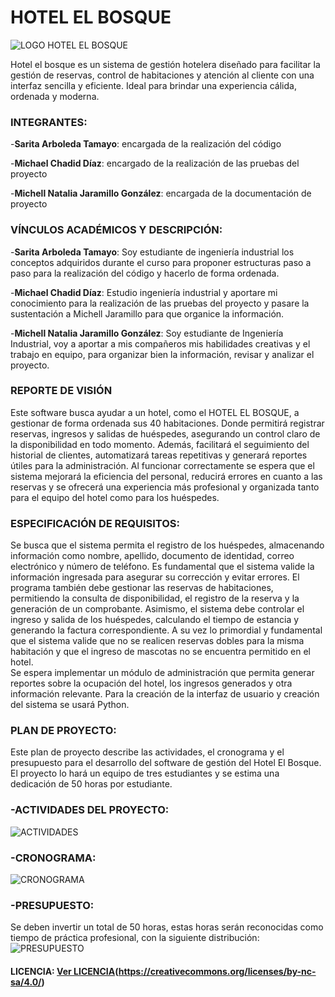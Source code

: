 # **HOTEL EL BOSQUE**
![LOGO HOTEL EL BOSQUE](https://github.com/user-attachments/assets/068daef2-56ba-4b2f-9e54-8029b15d4696)

Hotel el bosque es un sistema de gestión hotelera diseñado para facilitar la gestión de reservas, control de habitaciones y atención al cliente con una interfaz sencilla y eficiente. Ideal para brindar una experiencia cálida, ordenada y moderna. 

### **INTEGRANTES**:
-**Sarita Arboleda Tamayo**: encargada de la realización del código

-**Michael Chadid Díaz**: encargado de la realización de las pruebas del proyecto

-**Michell Natalia Jaramillo González**: encargada de la documentación de proyecto

### **VÍNCULOS ACADÉMICOS Y DESCRIPCIÓN**:

-**Sarita Arboleda Tamayo**: Soy estudiante de ingeniería industrial los conceptos adquiridos durante el curso para proponer estructuras paso a paso para la realización del código y hacerlo de forma ordenada. 

-**Michael Chadid Díaz**: Estudio ingeniería industrial y aportare mi conocimiento para la realización de las pruebas del proyecto y pasare la sustentación a Michell Jaramillo para que organice la información.  

-**Michell Natalia Jaramillo González**: Soy estudiante de Ingeniería Industrial, voy a aportar a mis compañeros mis habilidades creativas y el trabajo en equipo, para organizar bien la información, revisar y analizar el proyecto. 

### **REPORTE DE VISIÓN**
Este software busca ayudar a un hotel, como el HOTEL EL BOSQUE, a gestionar de forma ordenada sus 40 habitaciones. Donde permitirá registrar reservas, ingresos y salidas de huéspedes, asegurando un control claro de la disponibilidad en todo momento. Además, facilitará el seguimiento del historial de clientes, automatizará tareas repetitivas y generará reportes útiles para la administración. Al funcionar correctamente se espera que el sistema mejorará la eficiencia del personal, reducirá errores en cuanto a las reservas y se ofrecerá una experiencia más profesional y organizada tanto para el equipo del hotel como para los huéspedes. 

### **ESPECIFICACIÓN DE REQUISITOS**: 
Se busca que el sistema permita el registro de los huéspedes, almacenando información como nombre, apellido, documento de identidad, correo electrónico y número de teléfono. Es fundamental que el sistema valide la información ingresada para asegurar su corrección y evitar errores. El programa también debe gestionar las reservas de habitaciones, permitiendo la consulta de disponibilidad, el registro de la reserva y la generación de un comprobante. Asimismo, el sistema debe controlar el ingreso y salida de los huéspedes, calculando el tiempo de estancia y generando la factura correspondiente. A su vez lo primordial y fundamental que el sistema valide que no se realicen reservas dobles para la misma habitación y que el ingreso de mascotas no se encuentra permitido en el hotel.  
Se espera implementar un módulo de administración que permita generar reportes sobre la ocupación del hotel, los ingresos generados y otra información relevante. Para la creación de la interfaz de usuario y creación del sistema se usará Python. 

### **PLAN DE PROYECTO**: 
Este plan de proyecto describe las actividades, el cronograma y el presupuesto para el desarrollo del software de gestión del Hotel El Bosque. El proyecto lo hará un equipo de tres estudiantes y se estima una dedicación de 50 horas por estudiante. 
### -**ACTIVIDADES DEL PROYECTO**:
![ACTIVIDADES](https://github.com/user-attachments/assets/0e0f487b-6702-4624-b7a6-bd0ee27350c7)
### -**CRONOGRAMA**:
![CRONOGRAMA](https://github.com/user-attachments/assets/f8a119ee-c3a7-4e8d-98a3-4d9b51fe580d)
### -**PRESUPUESTO**:
Se deben invertir un total de 50 horas, estas horas serán reconocidas como tiempo de práctica profesional, con la siguiente distribución: 
![PRESUPUESTO](https://github.com/user-attachments/assets/cf7d83dc-3f07-489c-b30f-a9b9a7a78131)
#### LICENCIA: [Ver LICENCIA](LICENCIA.TXT)(https://creativecommons.org/licenses/by-nc-sa/4.0/)
